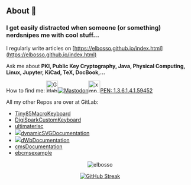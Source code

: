 ## About 👋 
<!--
<img src="https://komarev.com/ghpvc/?username=elbosso&label=Profile%20views&color=0e75b6&style=flat" alt="elbosso" />

**elbosso/elbosso** is a ✨ _special_ ✨ repository because its `README.md` (this file) appears on your GitHub profile.
<a href="https://github.com/ryo-ma/github-profile-trophy"><img src="https://github-profile-trophy.vercel.app/?username=elbosso" alt="elbosso" /></a>

### Languages and Tools:
<p align="left"> <a href="https://developer.android.com" target="_blank"> <img src="https://raw.githubusercontent.com/devicons/devicon/master/icons/android/android-original-wordmark.svg" alt="android" width="40" height="40"/> </a> <a href="https://www.arduino.cc/" target="_blank"> <img src="https://cdn.worldvectorlogo.com/logos/arduino-1.svg" alt="arduino" width="40" height="40"/> </a> <a href="https://www.cprogramming.com/" target="_blank"> <img src="https://raw.githubusercontent.com/devicons/devicon/master/icons/c/c-original.svg" alt="c" width="40" height="40"/> </a> <a href="https://cassandra.apache.org/" target="_blank"> <img src="https://www.vectorlogo.zone/logos/apache_cassandra/apache_cassandra-icon.svg" alt="cassandra" width="40" height="40"/> </a> <a href="https://www.w3schools.com/cpp/" target="_blank"> <img src="https://raw.githubusercontent.com/devicons/devicon/master/icons/cplusplus/cplusplus-original.svg" alt="cplusplus" width="40" height="40"/> </a> <a href="https://www.docker.com/" target="_blank"> <img src="https://raw.githubusercontent.com/devicons/devicon/master/icons/docker/docker-original-wordmark.svg" alt="docker" width="40" height="40"/> </a> <a href="https://flask.palletsprojects.com/" target="_blank"> <img src="https://www.vectorlogo.zone/logos/pocoo_flask/pocoo_flask-icon.svg" alt="flask" width="40" height="40"/> </a> <a href="https://git-scm.com/" target="_blank"> <img src="https://www.vectorlogo.zone/logos/git-scm/git-scm-icon.svg" alt="git" width="40" height="40"/> </a> <a href="https://grafana.com" target="_blank"> <img src="https://www.vectorlogo.zone/logos/grafana/grafana-icon.svg" alt="grafana" width="40" height="40"/> </a> <a href="https://www.java.com" target="_blank"> <img src="https://raw.githubusercontent.com/devicons/devicon/master/icons/java/java-original.svg" alt="java" width="40" height="40"/> </a> <a href="https://www.linux.org/" target="_blank"> <img src="https://raw.githubusercontent.com/devicons/devicon/master/icons/linux/linux-original.svg" alt="linux" width="40" height="40"/> </a> <a href="https://www.microsoft.com/en-us/sql-server" target="_blank"> <img src="https://www.svgrepo.com/show/303229/microsoft-sql-server-logo.svg" alt="mssql" width="40" height="40"/> </a> <a href="https://www.mysql.com/" target="_blank"> <img src="https://raw.githubusercontent.com/devicons/devicon/master/icons/mysql/mysql-original-wordmark.svg" alt="mysql" width="40" height="40"/> </a> <a href="https://www.oracle.com/" target="_blank"> <img src="https://raw.githubusercontent.com/devicons/devicon/master/icons/oracle/oracle-original.svg" alt="oracle" width="40" height="40"/> </a> <a href="https://www.postgresql.org" target="_blank"> <img src="https://raw.githubusercontent.com/devicons/devicon/master/icons/postgresql/postgresql-original-wordmark.svg" alt="postgresql" width="40" height="40"/> </a> <a href="https://www.python.org" target="_blank"> <img src="https://raw.githubusercontent.com/devicons/devicon/master/icons/python/python-original.svg" alt="python" width="40" height="40"/> </a> <a href="https://spring.io/" target="_blank"> <img src="https://www.vectorlogo.zone/logos/springio/springio-icon.svg" alt="spring" width="40" height="40"/> </a> <a href="https://www.sqlite.org/" target="_blank"> <img src="https://www.vectorlogo.zone/logos/sqlite/sqlite-icon.svg" alt="sqlite" width="40" height="40"/> </a> </p>
-->

### I get easily distracted when someone (or something) nerdsnipes me with cool stuff...

I regularly write articles on [https://elbosso.github.io/index.html](https://elbosso.github.io/index.html)

Ask me about **PKI, Public Key Cryptography, Java, Physical Computing, Linux, Jupyter, KiCad, TeX, DocBook,...**

How to find me: <a href="https://gitlab.com/elbosso" target="_blank"><img src="https://elbosso.github.io/images/icons/gitlab-icon-rgb.png"  width="32" height="32" alt="Gitlab Repositories" title="Gitlab Repositories"></a><a href="https://mastodon.social/@elbosso" target="_blank"><img src="https://elbosso.github.io/images/icons/iconfinder_207_Mastodon_4518932.png" alt="Mastodon" title="Mastodon"></a><a href="xmpp:elbosso@jabber.de"><img src="https://upload.wikimedia.org/wikipedia/commons/thumb/9/95/XMPP_logo.svg/200px-XMPP_logo.svg.png" alt="xmpp" title="elbosso@jabber.de" width="32" height="32"></a><a href="https://www.iana.org/assignments/enterprise-numbers/enterprise-numbers">PEN: 1.3.6.1.4.1.59452</a> 

All my other Repos are over at GitLab:

* [Tiny85MacroKeyboard](https://gitlab.com/elbosso/tiny85macrokeyboard)
* [DigiSparkCustomKeyboard](https://gitlab.com/elbosso/digisparkcustomkeyboard)
* [ultimaterisc](https://gitlab.com/elbosso/ultimaterisc)
* [![](https://gitlab.com/uploads/-/system/project/avatar/30917858/aviator_logo.png?width=64)](https://elbosso.github.io/aviator.html)[dynamicSVGDocumentation](https://gitlab.com/elbosso/dynamicsvgdocumentation)
* [![](https://gitlab.com/uploads/-/system/project/avatar/30917312/dWb_logo.png?width=64)](https://elbosso.github.io/dWb.html)[dWbDocumentation](https://gitlab.com/elbosso/dwbdocumentation)
* [cmsDocumentation](https://gitlab.com/elbosso/cmsdocumentation)
* [ebcmsexample](https://gitlab.com/elbosso/ebcmsexample)


<p align="center">&nbsp;<img align="center" src="https://github-readme-stats.vercel.app/api?username=elbosso&show_icons=true&locale=en" alt="elbosso" /></p>

<p align="center">&nbsp;<a href="https://git.io/streak-stats"><img src="https://streak-stats.demolab.com?user=elbosso" alt="GitHub Streak" /></a></p>
